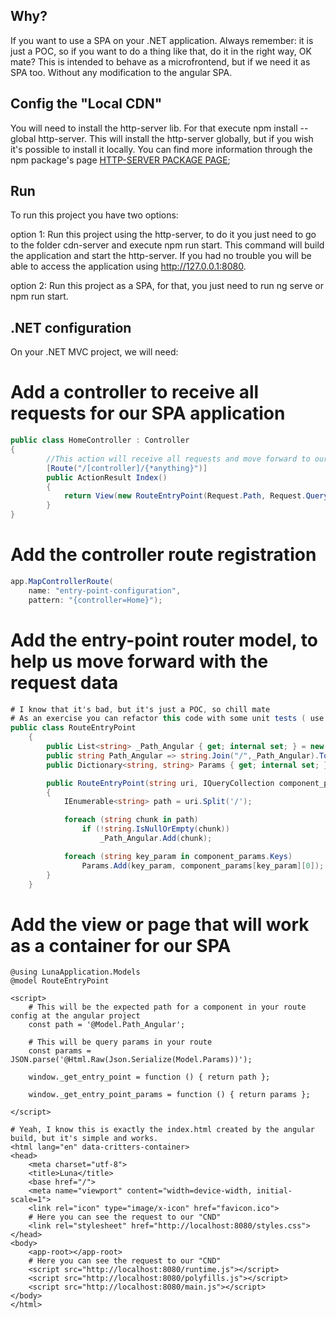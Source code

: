 ## Why?

If you want to use a SPA on your .NET application. Always remember: it is just a POC, so if you want to do a thing like that, do it in the right way, OK mate?
This is intended to behave as a microfrontend, but if we need it as SPA too. Without any modification to the angular SPA.

## Config the "Local CDN"
 You will need to install the http-server lib. For that execute npm install --global http-server. 
 This will install the http-server globally, but if you wish it's possible to install it locally. 
 You can find more information through the npm package's page [HTTP-SERVER PACKAGE PAGE](https://www.npmjs.com/package/http-server);

## Run

To run this project you have two options:

option 1: Run this project using the http-server, to do it you just need to go to the folder cdn-server and execute npm run start.
This command will build the application and start the http-server. If you had no trouble you will be able to access the application
using http://127.0.0.1:8080.

option 2: Run this project as a SPA, for that, you just need to run ng serve or npm run start.

## .NET configuration

On your .NET MVC project, we will need:

# Add a controller to receive all requests for our SPA application

```c#
public class HomeController : Controller
{
        //This action will receive all requests and move forward to our SPA application 
        [Route("/[controller]/{*anything}")]
        public ActionResult Index()
        {
            return View(new RouteEntryPoint(Request.Path, Request.Query));
        }
}
```

# Add the controller route registration

```c#
app.MapControllerRoute(
    name: "entry-point-configuration",
    pattern: "{controller=Home}");
```

# Add the entry-point router model, to help us move forward with the request data 

```c#
# I know that it's bad, but it's just a POC, so chill mate
# As an exercise you can refactor this code with some unit tests ( use TDD for your benefit). I deeply recommend that.
public class RouteEntryPoint
    {
        public List<string> _Path_Angular { get; internal set; } = new List<string>();
        public string Path_Angular => string.Join("/",_Path_Angular).ToLower();
        public Dictionary<string, string> Params { get; internal set; } = new Dictionary<string, string>();

        public RouteEntryPoint(string uri, IQueryCollection component_params)
        {
            IEnumerable<string> path = uri.Split('/');

            foreach (string chunk in path)
                if (!string.IsNullOrEmpty(chunk))
                    _Path_Angular.Add(chunk);

            foreach (string key_param in component_params.Keys)
                Params.Add(key_param, component_params[key_param][0]);
        }
    }
```

# Add the view or page that will work as a container for our SPA

```cshtml
@using LunaApplication.Models
@model RouteEntryPoint

<script>
    # This will be the expected path for a component in your route config at the angular project
    const path = '@Model.Path_Angular';

    # This will be query params in your route
    const params = JSON.parse('@Html.Raw(Json.Serialize(Model.Params))');

    window._get_entry_point = function () { return path };

    window._get_entry_point_params = function () { return params };

</script>

# Yeah, I know this is exactly the index.html created by the angular build, but it's simple and works.
<html lang="en" data-critters-container>
<head>
    <meta charset="utf-8">
    <title>Luna</title>
    <base href="/">
    <meta name="viewport" content="width=device-width, initial-scale=1">
    <link rel="icon" type="image/x-icon" href="favicon.ico">
    # Here you can see the request to our "CND"
    <link rel="stylesheet" href="http://localhost:8080/styles.css">
</head>
<body>
    <app-root></app-root>
    # Here you can see the request to our "CND"
    <script src="http://localhost:8080/runtime.js"></script>
    <script src="http://localhost:8080/polyfills.js"></script>
    <script src="http://localhost:8080/main.js"></script>
</body>
</html>

```
